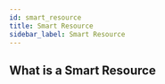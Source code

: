 ```yaml
---
id: smart_resource
title: Smart Resource
sidebar_label: Smart Resource
---
```


## What is a Smart Resource
